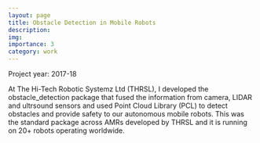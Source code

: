 ```yaml
---
layout: page
title: Obstacle Detection in Mobile Robots
description:
img: 
importance: 3
category: work
---
```


Project year: 2017-18

At The Hi-Tech Robotic Systemz Ltd (THRSL), I developed the obstacle_detection package that fused the information from camera, LIDAR and ultrsound sensors and used Point Cloud Library (PCL) to detect obstacles and provide safety to our autonomous mobile robots. This was the standard package across AMRs developed by THRSL and it is running on 20+ robots operating worldwide.
